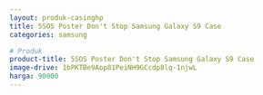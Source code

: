 ```yaml
---
layout: produk-casinghp
title: 5SOS Poster Don't Stop Samsung Galaxy S9 Case
categories: samsung

# Produk
product-title: 5SOS Poster Don't Stop Samsung Galaxy S9 Case
image-drive: 1bPKTBe9Aop81PeiNH9GCcdp8lq-1njwL
harga: 90000
---
```

